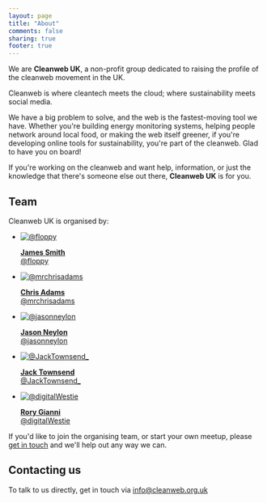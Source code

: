 ```yaml
---
layout: page
title: "About"
comments: false
sharing: true
footer: true
---
```


We are **Cleanweb UK**, a non-profit group dedicated to raising the profile of the cleanweb movement in the UK.

<div class='well'>
  Cleanweb is where cleantech meets the cloud; where sustainability meets social media.
</div>

We have a big problem to solve, and the web is the fastest-moving tool we have. Whether you're building
energy monitoring systems, helping people network around local food, or making the web itself greener,
if you're developing online tools for sustainability, you're part of the cleanweb. Glad to have you on 
board!

If you're working on the cleanweb and want help, information, or just the knowledge that there's someone else
out there, **Cleanweb UK** is for you.

Team
----

Cleanweb UK is organised by:

<ul class="thumbnails organizers">
  <li class="span2">
    <a href="http://twitter.com/floppy" class="thumbnail">
      <img src="https://secure.gravatar.com/avatar/c150a49c7709fa40bffca545ecf8942d?s=50" alt="@floppy">
      <p><strong>James Smith</strong><br/>@floppy</p>
    </a>
  </li>
  <li class="span2">
    <a href="http://twitter.com/mrchrisadams" class="thumbnail">
      <img src="https://secure.gravatar.com/avatar/f714edfc5fb866afe3a2891450596814?s=50" alt="@mrchrisadams">
      <p><strong>Chris Adams</strong><br/>@mrchrisadams</p>
    </a>
  </li>
  <li class="span2">
    <a href="http://twitter.com/jasonneylon" class="thumbnail">
      <img src="https://pbs.twimg.com/profile_images/378800000400348996/22e0636fd3e4f4debb82aaa7c60d6f98_normal.jpeg" alt="@jasonneylon">
      <p><strong>Jason Neylon</strong><br/>@jasonneylon</p>
    </a>
  </li>
  <li class="span2">
    <a href="http://twitter.com/JackTownsend_" class="thumbnail">
      <img src="https://twimg0-a.akamaihd.net/profile_images/2510539366/mzocdbug2i04qw3au7x5_normal.gif" alt="@JackTownsend_">
      <p><strong>Jack Townsend</strong><br/>@JackTownsend_</p>
    </a>
  </li>
  <li class="span2">
    <a href="http://twitter.com/digitalWestie" class="thumbnail">
      <img src="https://si0.twimg.com/profile_images/3209199019/c9741179f7a27a54b7f0c780451ba31d_normal.jpeg" alt="@digitalWestie">
      <p><strong>Rory Gianni</strong><br/>@digitalWestie</p>
    </a>
  </li>
</ul>

If you'd like to join the organising team, or start your own meetup, please [get in touch](mailto:info@cleanweb.org.uk) and we'll help out any way we can.

Contacting us
-------------

To talk to us directly, get in touch via [info@cleanweb.org.uk](mailto:info@cleanweb.org.uk)